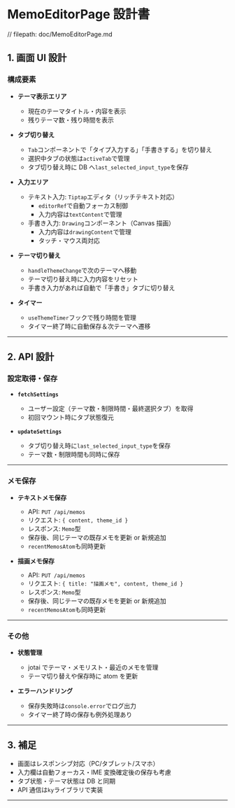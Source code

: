 # MemoEditorPage 設計書

// filepath: doc/MemoEditorPage.md

## 1. 画面 UI 設計

### 構成要素

- **テーマ表示エリア**

  - 現在のテーマタイトル・内容を表示
  - 残りテーマ数・残り時間を表示

- **タブ切り替え**

  - `Tab`コンポーネントで「タイプ入力する」「手書きする」を切り替え
  - 選択中タブの状態は`activeTab`で管理
  - タブ切り替え時に DB へ`last_selected_input_type`を保存

- **入力エリア**

  - テキスト入力: `Tiptap`エディタ（リッチテキスト対応）
    - `editorRef`で自動フォーカス制御
    - 入力内容は`textContent`で管理
  - 手書き入力: `Drawing`コンポーネント（Canvas 描画）
    - 入力内容は`drawingContent`で管理
    - タッチ・マウス両対応

- **テーマ切り替え**

  - `handleThemeChange`で次のテーマへ移動
  - テーマ切り替え時に入力内容をリセット
  - 手書き入力があれば自動で「手書き」タブに切り替え

- **タイマー**
  - `useThemeTimer`フックで残り時間を管理
  - タイマー終了時に自動保存＆次テーマへ遷移

---

## 2. API 設計

### 設定取得・保存

- **`fetchSettings`**

  - ユーザー設定（テーマ数・制限時間・最終選択タブ）を取得
  - 初回マウント時にタブ状態復元

- **`updateSettings`**
  - タブ切り替え時に`last_selected_input_type`を保存
  - テーマ数・制限時間も同時に保存

---

### メモ保存

- **テキストメモ保存**

  - API: `PUT /api/memos`
  - リクエスト: `{ content, theme_id }`
  - レスポンス: `Memo`型
  - 保存後、同じテーマの既存メモを更新 or 新規追加
  - `recentMemosAtom`も同時更新

- **描画メモ保存**
  - API: `PUT /api/memos`
  - リクエスト: `{ title: "描画メモ", content, theme_id }`
  - レスポンス: `Memo`型
  - 保存後、同じテーマの既存メモを更新 or 新規追加
  - `recentMemosAtom`も同時更新

---

### その他

- **状態管理**

  - jotai でテーマ・メモリスト・最近のメモを管理
  - テーマ切り替えや保存時に atom を更新

- **エラーハンドリング**
  - 保存失敗時は`console.error`でログ出力
  - タイマー終了時の保存も例外処理あり

---

## 3. 補足

- 画面はレスポンシブ対応（PC/タブレット/スマホ）
- 入力欄は自動フォーカス・IME 変換確定後の保存も考慮
- タブ状態・テーマ状態は DB と同期
- API 通信は`ky`ライブラリで実装

---
